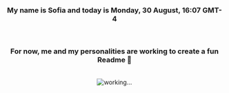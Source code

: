 


<div align="center">
<h3 >My name is Sofia and today is Monday, 30 August, 16:07 GMT-4</h3><br>
<h3 >For now, me and my personalities are working to create a fun Readme 👋
</h3><br>
<img src='img/dwight.gif' alt='working...'/>
</div>
